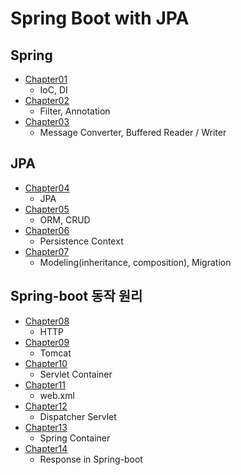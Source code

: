 # Spring Boot with JPA

## Spring

-   [Chapter01](Chapter01.md)
    -   IoC, DI
-   [Chapter02](Chapter02.md)
    -   Filter, Annotation
-   [Chapter03](Chapter03.md)
    -   Message Converter, Buffered Reader / Writer

## JPA

-   [Chapter04](Chapter04.md)
    -   JPA
-   [Chapter05](Chapter05.md)
    -   ORM, CRUD
-   [Chapter06](Chapter06.md)
    -   Persistence Context
-   [Chapter07](Chapter07.md)
    -   Modeling(inheritance, composition), Migration

## Spring-boot 동작 원리

-   [Chapter08](Chapter08.md)
    -   HTTP
-   [Chapter09](Chapter09.md)
    -   Tomcat
-   [Chapter10](Chapter10.md)
    -   Servlet Container
-   [Chapter11](Chapter11.md)
    -   web.xml
-   [Chapter12](Chapter12.md)
    -   Dispatcher Servlet
-   [Chapter13](Chapter13.md)
    -   Spring Container
-   [Chapter14](Chapter14.md)
    -   Response in Spring-boot
